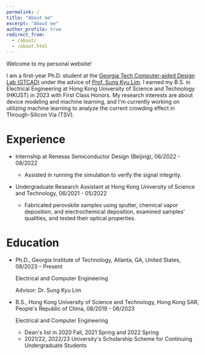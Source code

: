 ```yaml
---
permalink: /
title: "About me"
excerpt: "About me"
author_profile: true
redirect_from: 
  - /about/
  - /about.html
---
```


Welcome to my personal website!

I am a first-year Ph.D. student at the [Georgia Tech Computer-aided Design Lab (GTCAD)](https://gtcad.gatech.edu/) under the advice of [Prof. Sung Kyu Lim](https://limsk.ece.gatech.edu/). I earned my B.S. in Electrical Engineering at Hong Kong University of Science and Technology (HKUST) in 2023 with First Class Honors. My research interests are about device modeling and machine learning, and I'm currently working on utilizing machine learning to analyze the current crowding effect in Through-Silicon Via (TSV).  

Experience
======
* Internship at Renesas Semiconductor Design (Beijing), 06/2022 - 08/2022
  * Assisted in running the simulation to verify the signal integrity.

* Undergraduate Research Assistant at Hong Kong University of Science and Technology, 06/2021 - 05/2022
  * Fabricated perovskite samples using sputter, chemical vapor deposition, and electrochemical deposition, examined samples' qualities, and tested their optical properties.

Education
======
* Ph.D.,  Georgia Institute of Technology, Atlanta, GA, United States, 08/2023 – Present
  
  Electrical and Computer Engineering
  
  Advisor: Dr. Sung Kyu Lim

* B.S., Hong Kong University of Science and Technology, Hong Kong SAR, People's Republic of China, 08/2019 - 06/2023
  
  Electrical and Computer Engineering

  * Dean's list in 2020 Fall, 2021 Spring and 2022 Spring
  * 2021/22, 2022/23 University's Scholarship Scheme for Continuing Undergraduate Students




